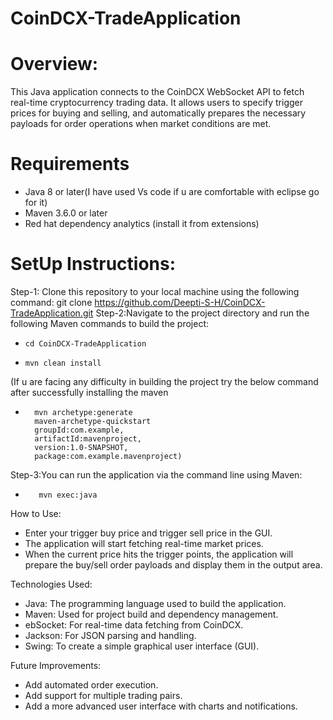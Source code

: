 # CoinDCX-TradeApplication

# Overview:
This Java application connects to the CoinDCX WebSocket API to fetch real-time cryptocurrency trading data. It allows users to specify trigger prices for buying and selling, and automatically prepares the necessary payloads for order operations when market conditions are met.


# Requirements
* Java 8 or later(I have used Vs code if u are comfortable with eclipse go for it)
* Maven 3.6.0 or later
* Red hat dependency analytics (install it from extensions)


# SetUp Instructions:  
 Step-1: Clone this repository to your local machine using the following command:
   git clone https://github.com/Deepti-S-H/CoinDCX-TradeApplication.git 
 Step-2:Navigate to the project directory and run the following Maven commands to build the project:
   *     cd CoinDCX-TradeApplication
   *     mvn clean install
(If u are facing any difficulty in building the project try the below command after successfully installing the maven
  *       mvn archetype:generate
          maven-archetype-quickstart
          groupId:com.example,
          artifactId:mavenproject,
          version:1.0-SNAPSHOT,
          package:com.example.mavenproject)
 Step-3:You can run the application via the command line using Maven:
 *        mvn exec:java


How to Use:
 *  Enter your trigger buy price and trigger sell price in the GUI.
 *  The application will start fetching real-time market prices.
 *  When the current price hits the trigger points, the application will prepare the buy/sell order payloads and display them in the output area.

	
Technologies Used:
 *  Java: The programming language used to build the application.
 *  Maven: Used for project build and dependency management.
 *  ebSocket: For real-time data fetching from CoinDCX.
 *  Jackson: For JSON parsing and handling.
 *  Swing: To create a simple graphical user interface (GUI).


Future Improvements:
 *  Add automated order execution.
 *  Add support for multiple trading pairs.
 *  Add a more advanced user interface with charts and notifications.


